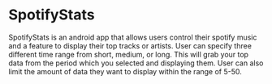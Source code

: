 # SpotifyStats

SpotifyStats is an android app that allows users control their spotify music and a feature to display their top tracks or artists.
User can specify three different time range from short, medium, or long. 
This will grab your top data from the period which you selected and displaying them.
User can also limit the amount of data they want to display within the range of 5-50. 
